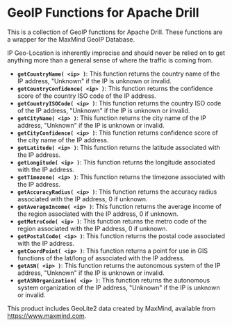 # GeoIP Functions for Apache Drill
This is a collection of GeoIP functions for Apache Drill. These functions are a wrapper for the MaxMind GeoIP Database.

IP Geo-Location is inherently imprecise and should never be relied on to get anything more than a general sense of where the traffic is coming from. 

* **`getCountryName( <ip> )`**:  This function returns the country name of the IP address, "Unknown" if the IP is unknown or invalid.
* **`getCountryConfidence( <ip> )`**:  This function returns the confidence score of the country ISO code of the IP address.
* **`getCountryISOCode( <ip> )`**:  This function returns the country ISO code of the IP address, "Unknown" if the IP is unknown or invalid.
* **`getCityName( <ip> )`**:  This function returns the city name of the IP address, "Unknown" if the IP is unknown or invalid.
* **`getCityConfidence( <ip> )`**:  This function returns confidence score of the city name of the IP address.
* **`getLatitude( <ip> )`**:  This function returns the latitude associated with the IP address.
* **`getLongitude( <ip> )`**:  This function returns the longitude associated with the IP address.
* **`getTimezone( <ip> )`**:  This function returns the timezone associated with the IP address.
* **`getAccuracyRadius( <ip> )`**:  This function returns the accuracy radius associated with the IP address, 0 if unknown.
* **`getAverageIncome( <ip> )`**:  This function returns the average income of the region associated with the IP address, 0 if unknown.
* **`getMetroCode( <ip> )`**:  This function returns the metro code of the region associated with the IP address, 0 if unknown.
* **`getPostalCode( <ip> )`**:  This function returns the postal code associated with the IP address.
* **`getCoordPoint( <ip> )`**:  This function returns a point for use in GIS functions of the lat/long of associated with the IP address.
* **`getASN( <ip> )`**:  This function returns the autonomous system of the IP address, "Unknown" if the IP is unknown or invalid.
* **`getASNOrganization( <ip> )`**:  This function returns the autonomous system organization of the IP address, "Unknown" if the IP is unknown or invalid.

This product includes GeoLite2 data created by MaxMind, available from <a href="https://www.maxmind.com">https://www.maxmind.com</a>.

